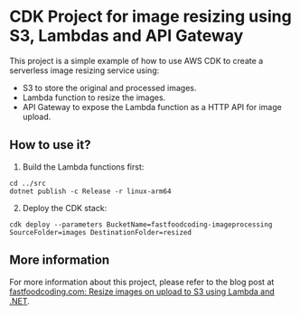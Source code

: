 ﻿# CDK Project for image resizing using S3, Lambdas and API Gateway

This project is a simple example of how to use AWS CDK to create a serverless image resizing service using:
- S3 to store the original and processed images.
- Lambda function to resize the images.
- API Gateway to expose the Lambda function as a HTTP API for image upload.

## How to use it?

1. Build the Lambda functions first:
```
cd ../src
dotnet publish -c Release -r linux-arm64
```

2. Deploy the CDK stack:
```
cdk deploy --parameters BucketName=fastfoodcoding-imageprocessing SourceFolder=images DestinationFolder=resized
```

## More information

For more information about this project, please refer to the blog post at [fastfoodcoding.com: Resize images on upload to S3 using Lambda and .NET](https://fastfoodcoding.com/recipes/aws/image-resize/resize-on-upload-to-s3/).
